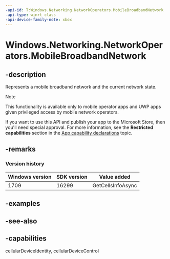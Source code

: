 ```yaml
---
-api-id: T:Windows.Networking.NetworkOperators.MobileBroadbandNetwork
-api-type: winrt class
-api-device-family-note: xbox
---
```


<!-- Class syntax.
public class MobileBroadbandNetwork : Windows.Networking.NetworkOperators.IMobileBroadbandNetwork, Windows.Networking.NetworkOperators.IMobileBroadbandNetwork2
-->

# Windows.Networking.NetworkOperators.MobileBroadbandNetwork

## -description
Represents a mobile broadband network and the current network state.

> [!NOTE]
> This functionality is available only to mobile operator apps and UWP apps given privileged access by mobile network operators.
> 
> If you want to use this API and publish your app to the Microsoft Store, then you'll need special approval. For more information, see the **Restricted capabilities** section in the [App capability declarations](/windows/uwp/packaging/app-capability-declarations#restricted-capabilities) topic. 

## -remarks

### Version history

| Windows version | SDK version | Value added |
| -- | -- | -- |
| 1709 | 16299 | GetCellsInfoAsync |

## -examples

## -see-also
## -capabilities
cellularDeviceIdentity, cellularDeviceControl
